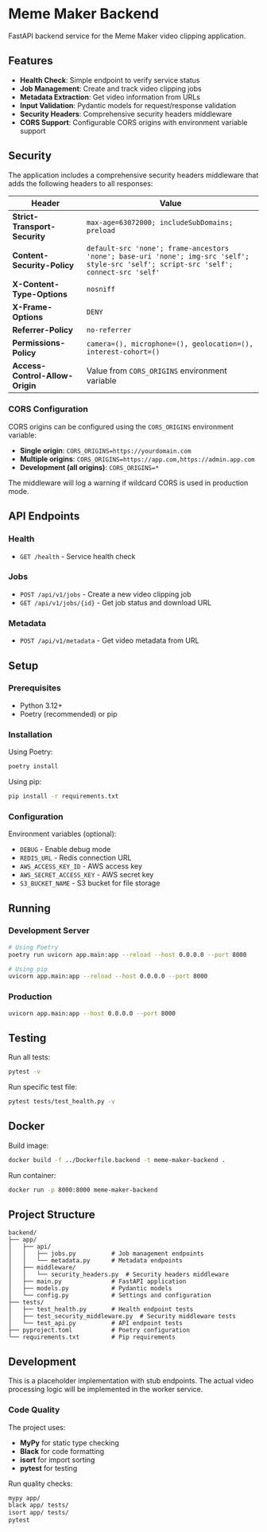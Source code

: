 # Meme Maker Backend

FastAPI backend service for the Meme Maker video clipping application.

## Features

- **Health Check**: Simple endpoint to verify service status
- **Job Management**: Create and track video clipping jobs
- **Metadata Extraction**: Get video information from URLs
- **Input Validation**: Pydantic models for request/response validation
- **Security Headers**: Comprehensive security headers middleware
- **CORS Support**: Configurable CORS origins with environment variable support

## Security

The application includes a comprehensive security headers middleware that adds the following headers to all responses:

| Header | Value |
|--------|-------|
| **Strict-Transport-Security** | `max-age=63072000; includeSubDomains; preload` |
| **Content-Security-Policy**   | `default-src 'none'; frame-ancestors 'none'; base-uri 'none'; img-src 'self'; style-src 'self'; script-src 'self'; connect-src 'self'` |
| **X-Content-Type-Options**    | `nosniff` |
| **X-Frame-Options**           | `DENY` |
| **Referrer-Policy**           | `no-referrer` |
| **Permissions-Policy**        | `camera=(), microphone=(), geolocation=(), interest-cohort=()` |
| **Access-Control-Allow-Origin** | Value from `CORS_ORIGINS` environment variable |

### CORS Configuration

CORS origins can be configured using the `CORS_ORIGINS` environment variable:

- **Single origin**: `CORS_ORIGINS=https://yourdomain.com`
- **Multiple origins**: `CORS_ORIGINS=https://app.com,https://admin.app.com`
- **Development (all origins)**: `CORS_ORIGINS=*`

The middleware will log a warning if wildcard CORS is used in production mode.

## API Endpoints

### Health
- `GET /health` - Service health check

### Jobs
- `POST /api/v1/jobs` - Create a new video clipping job
- `GET /api/v1/jobs/{id}` - Get job status and download URL

### Metadata
- `POST /api/v1/metadata` - Get video metadata from URL

## Setup

### Prerequisites
- Python 3.12+
- Poetry (recommended) or pip

### Installation

Using Poetry:
```bash
poetry install
```

Using pip:
```bash
pip install -r requirements.txt
```

### Configuration

Environment variables (optional):
- `DEBUG` - Enable debug mode
- `REDIS_URL` - Redis connection URL
- `AWS_ACCESS_KEY_ID` - AWS access key
- `AWS_SECRET_ACCESS_KEY` - AWS secret key
- `S3_BUCKET_NAME` - S3 bucket for file storage

## Running

### Development Server
```bash
# Using Poetry
poetry run uvicorn app.main:app --reload --host 0.0.0.0 --port 8000

# Using pip
uvicorn app.main:app --reload --host 0.0.0.0 --port 8000
```

### Production
```bash
uvicorn app.main:app --host 0.0.0.0 --port 8000
```

## Testing

Run all tests:
```bash
pytest -v
```

Run specific test file:
```bash
pytest tests/test_health.py -v
```

## Docker

Build image:
```bash
docker build -f ../Dockerfile.backend -t meme-maker-backend .
```

Run container:
```bash
docker run -p 8000:8000 meme-maker-backend
```

## Project Structure

```
backend/
├── app/
│   ├── api/
│   │   ├── jobs.py          # Job management endpoints
│   │   └── metadata.py      # Metadata endpoints
│   ├── middleware/
│   │   └── security_headers.py  # Security headers middleware
│   ├── main.py              # FastAPI application
│   ├── models.py            # Pydantic models
│   └── config.py            # Settings and configuration
├── tests/
│   ├── test_health.py       # Health endpoint tests
│   ├── test_security_middleware.py  # Security middleware tests
│   └── test_api.py          # API endpoint tests
├── pyproject.toml           # Poetry configuration
└── requirements.txt         # Pip requirements
```

## Development

This is a placeholder implementation with stub endpoints. The actual video processing logic will be implemented in the worker service.

### Code Quality

The project uses:
- **MyPy** for static type checking
- **Black** for code formatting
- **isort** for import sorting
- **pytest** for testing

Run quality checks:
```bash
mypy app/
black app/ tests/
isort app/ tests/
pytest
``` 